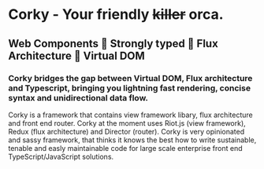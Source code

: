 # Corky - Your friendly ~~killer~~ orca.

## Web Components 🌠 Strongly typed 🌠 Flux Architecture 🌠 Virtual DOM

### Corky bridges the gap between Virtual DOM, Flux architecture and Typescript, bringing you lightning fast rendering, concise syntax and unidirectional data flow.

Corky is a framework that contains view framework libary, flux architecture and front end router. 
Corky at the moment uses Riot.js (view framework), Redux (flux architecture) and Director (router). 
Corky is very opinionated and sassy framework, that thinks it knows the best how to write sustainable, tenable and easly maintainable code for large scale enterprise front end TypeScript/JavaScript solutions.
